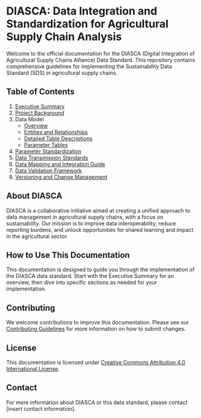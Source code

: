 # DIASCA: Data Integration and Standardization for Agricultural Supply Chain Analysis

Welcome to the official documentation for the DIASCA (Digital Integration of Agricultural Supply Chains Alliance) Data Standard. This repository contains comprehensive guidelines for implementing the Sustainability Data Standard (SDS) in agricultural supply chains.

## Table of Contents

1. [Executive Summary](01-executive-summary.md)
2. [Project Background](02-project-background.md)
3. Data Model
   - [Overview](03-data-model/01-overview.md)
   - [Entities and Relationships](03-data-model/02-entities-and-relationships.md)
   - [Detailed Table Descriptions](03-data-model/03-detailed-table-descriptions.md)
   - [Parameter Tables](03-data-model/04-parameter-tables.md)
4. [Parameter Standardization](04-parameter-standardization.md)
5. [Data Transmission Standards](05-data-transmission-standards.md)
6. [Data Mapping and Integration Guide](06-data-mapping-and-integration.md)
7. [Data Validation Framework](07-data-validation-framework.md)
8. [Versioning and Change Management](08-versioning-and-change-management.md)

## About DIASCA

DIASCA is a collaborative initiative aimed at creating a unified approach to data management in agricultural supply chains, with a focus on sustainability. Our mission is to improve data interoperability, reduce reporting burdens, and unlock opportunities for shared learning and impact in the agricultural sector.

## How to Use This Documentation

This documentation is designed to guide you through the implementation of the DIASCA data standard. Start with the Executive Summary for an overview, then dive into specific sections as needed for your implementation.

## Contributing

We welcome contributions to improve this documentation. Please see our [Contributing Guidelines](CONTRIBUTING.md) for more information on how to submit changes.

## License

This documentation is licensed under [Creative Commons Attribution 4.0 International License](LICENSE.md).

## Contact

For more information about DIASCA or this data standard, please contact [insert contact information].

